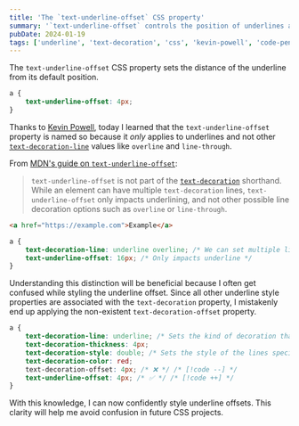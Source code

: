 ```yaml
---
title: 'The `text-underline-offset` CSS property'
summary: '`text-underline-offset` controls the position of underlines and not other possible line decoration options such as `overline` or `line-through`.'
pubDate: 2024-01-19
tags: ['underline', 'text-decoration', 'css', 'kevin-powell', 'code-pen-demo']
---
```


The `text-underline-offset` CSS property sets the distance of the underline from its default position.

```css
a {
	text-underline-offset: 4px;
}
```

Thanks to [Kevin Powell](https://youtube.com/watch?v=x3MTfp3HDLc&t=506), today I learned that the `text-underline-offset` property is named so because it _only_ applies to underlines and not other [`text-decoration-line`](https://developer.mozilla.org/en-US/docs/Web/CSS/text-decoration-line) values like `overline` and `line-through`.

From [MDN's guide on `text-underline-offset`](https://developer.mozilla.org/en-US/docs/Web/CSS/text-underline-offset):

> `text-underline-offset` is not part of the [`text-decoration`](https://developer.mozilla.org/en-US/docs/Web/CSS/text-decoration) shorthand. While an element can have multiple `text-decoration` lines, `text-underline-offset` only impacts underlining, and not other possible line decoration options such as `overline` or `line-through`.

<code-pen>

```html
<a href="https://example.com">Example</a>
```

```css
a {
	text-decoration-line: underline overline; /* We can set multiple line-decoration properties at once */
	text-underline-offset: 16px; /* Only impacts underline */
}
```

</code-pen>

Understanding this distinction will be beneficial because I often get confused while styling the underline offset. Since all other underline style properties are associated with the `text-decoration` property, I mistakenly end up applying the non-existent `text-decoration-offset` property.

```css
a {
	text-decoration-line: underline; /* Sets the kind of decoration that is used on text in an element */
	text-decoration-thickness: 4px;
	text-decoration-style: double; /* Sets the style of the lines specified by text-decoration-line */
	text-decoration-color: red;
	text-decoration-offset: 4px; /* ❌ */ /* [!code --] */
	text-underline-offset: 4px; /* ✅ */ /* [!code ++] */
}
```

With this knowledge, I can now confidently style underline offsets. This clarity will help me avoid confusion in future CSS projects.

